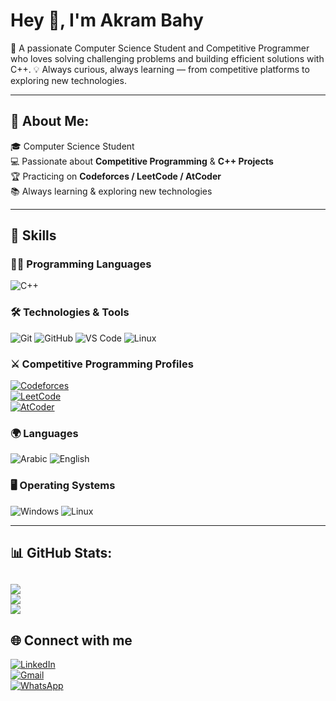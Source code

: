 #  Hey 👋, I'm Akram Bahy  

🚀 A passionate Computer Science Student and Competitive Programmer who loves solving challenging problems and building efficient solutions with C++.
💡 Always curious, always learning — from competitive platforms to exploring new technologies.

---

## 💫 About Me:
🎓 Computer Science Student  
💻 Passionate about **Competitive Programming** & **C++ Projects**  
🏆 Practicing on **Codeforces / LeetCode / AtCoder**  
📚 Always learning & exploring new technologies  

---

## 🚀 Skills  

### 👨‍💻 Programming Languages  
![C++](https://img.shields.io/badge/C++-00599C?style=for-the-badge&logo=cplusplus&logoColor=white)

### 🛠 Technologies & Tools  
![Git](https://img.shields.io/badge/Git-F05032?style=for-the-badge&logo=git&logoColor=white)
![GitHub](https://img.shields.io/badge/GitHub-181717?style=for-the-badge&logo=github)
![VS Code](https://img.shields.io/badge/VS_Code-0078D4?style=for-the-badge&logo=visual-studio-code&logoColor=white)
![Linux](https://img.shields.io/badge/Linux-FCC624?style=for-the-badge&logo=linux&logoColor=black)

### ⚔ Competitive Programming Profiles  
[![Codeforces](https://img.shields.io/badge/Codeforces-445F9D?style=for-the-badge&logo=codeforces&logoColor=white)](https://codeforces.com/profile/---AKRAM---)  
[![LeetCode](https://img.shields.io/badge/LeetCode-FFA116?style=for-the-badge&logo=leetcode&logoColor=black)](https://leetcode.com/)  
[![AtCoder](https://img.shields.io/badge/AtCoder-2E7D32?style=for-the-badge&logo=atcoder&logoColor=white)](https://atcoder.jp/)

### 🌍 Languages  
![Arabic](https://img.shields.io/badge/Arabic-Native-green?style=for-the-badge)
![English](https://img.shields.io/badge/English-Professional-blue?style=for-the-badge)

### 🖥 Operating Systems  
![Windows](https://img.shields.io/badge/Windows-0078D6?style=for-the-badge&logo=windows&logoColor=white)
![Linux](https://img.shields.io/badge/Linux-FCC624?style=for-the-badge&logo=linux&logoColor=black)

---

## 📊 GitHub Stats:
![](https://github-readme-stats.vercel.app/api?username=Akrambahy&theme=dark&hide_border=false&include_all_commits=true&count_private=true)<br/>
![](https://nirzak-streak-stats.vercel.app/?user=Akrambahy&theme=dark&hide_border=false)<br/>
![](https://github-readme-stats.vercel.app/api/top-langs/?username=Akrambahy&theme=dark&hide_border=false&include_all_commits=true&count_private=true&layout=compact)
---

## 🌐 Connect with me  
[![LinkedIn](https://img.shields.io/badge/LinkedIn-0A66C2?style=for-the-badge&logo=linkedin&logoColor=white)](https://www.linkedin.com/in/akram-bahy/)  
[![Gmail](https://img.shields.io/badge/Gmail-D14836?style=for-the-badge&logo=gmail&logoColor=white)](mailto:akrambahy0@gmail.com)  
[![WhatsApp](https://img.shields.io/badge/WhatsApp-25D366?style=for-the-badge&logo=whatsapp&logoColor=white)](https://wa.me/qr/RIW5T4AO7S5MG1)
